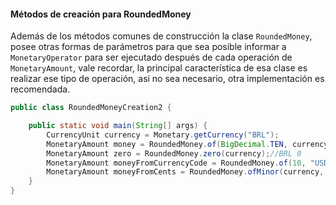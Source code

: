 #### Métodos de creación para RoundedMoney



Además de los métodos comunes de construcción la clase ```RoundedMoney```, posee otras formas de parámetros para que sea posible informar a ```MonetaryOperator``` para ser ejecutado después de cada operación de ```MonetaryAmount```, vale recordar, la principal característica de esa clase es realizar ese tipo de operación, asi no sea necesario, otra implementación es recomendada.


```java
public class RoundedMoneyCreation2 {

    public static void main(String[] args) {
        CurrencyUnit currency = Monetary.getCurrency("BRL");
        MonetaryAmount money = RoundedMoney.of(BigDecimal.TEN, currency, MonetaryOperators.rounding()); //BRL 10
        MonetaryAmount zero = RoundedMoney.zero(currency);//BRL 0
        MonetaryAmount moneyFromCurrencyCode = RoundedMoney.of(10, "USD");//USD 10
        MonetaryAmount moneyFromCents = RoundedMoney.ofMinor(currency, 100_00);//BRL 10
    }
}
```
